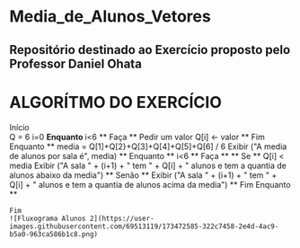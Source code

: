 # Media_de_Alunos_Vetores
## Repositório destinado ao Exercício proposto pelo Professor Daniel Ohata

# ALGORÍTMO DO EXERCÍCIO

Início
<br>Q = 6
i=0
<b> Enquanto </b> i<6 ** Faça **
   Pedir um valor
   Q[i] <- valor
** Fim Enquanto **
media = Q[1]+Q[2}+Q[3]+Q[4]+Q[5]+Q[6] / 6
Exibir ("A media de alunos por sala é", media)
** Enquanto ** i<6 ** Faça **
   ** Se ** Q[i] < media
      Exibir ("A sala " + (i+1) + " tem " + Q[i] + " alunos e tem a quantia de alunos abaixo da media")
   ** Senão ** 
      Exibir ("A sala " + (i+1) + " tem " + Q[i] + " alunos e tem a quantia de alunos acima da media")
** Fim Enquanto **
````
Fim
![Fluxograma Alunos 2](https://user-images.githubusercontent.com/69513119/173472585-322c7458-2e4d-4ac9-b5a0-963ca586b1c8.png)
